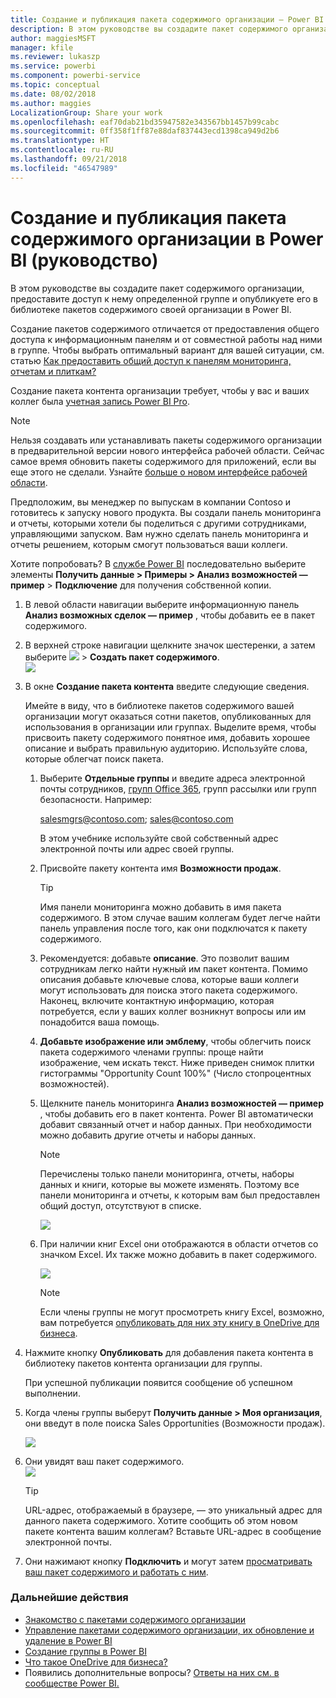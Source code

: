 ```yaml
---
title: Создание и публикация пакета содержимого организации — Power BI
description: В этом руководстве вы создадите пакет содержимого организации, предоставите доступ к нему только определенной группе и опубликуете его в библиотеке пакетов содержимого в Power BI в своей организации.
author: maggiesMSFT
manager: kfile
ms.reviewer: lukaszp
ms.service: powerbi
ms.component: powerbi-service
ms.topic: conceptual
ms.date: 08/02/2018
ms.author: maggies
LocalizationGroup: Share your work
ms.openlocfilehash: eaf70dab21bd35947582e343567bb1457b99cabc
ms.sourcegitcommit: 0ff358f1ff87e88daf837443ecd1398ca949d2b6
ms.translationtype: HT
ms.contentlocale: ru-RU
ms.lasthandoff: 09/21/2018
ms.locfileid: "46547989"
---
```

# <a name="create-and-publish-a-power-bi-organizational-content-pack-tutorial"></a>Создание и публикация пакета содержимого организации в Power BI (руководство)

В этом руководстве вы создадите пакет содержимого организации, предоставите доступ к нему определенной группе и опубликуете его в библиотеке пакетов содержимого своей организации в Power BI.

Создание пакетов содержимого отличается от предоставления общего доступа к информационным панелям и от совместной работы над ними в группе. Чтобы выбрать оптимальный вариант для вашей ситуации, см. статью [Как предоставить общий доступ к панелям мониторинга, отчетам и плиткам?](service-how-to-collaborate-distribute-dashboards-reports.md)

Создание пакета контента организации требует, чтобы у вас и ваших коллег была [учетная запись Power BI Pro](https://powerbi.microsoft.com/pricing). 

> [!NOTE]
> Нельзя создавать или устанавливать пакеты содержимого организации в предварительной версии нового интерфейса рабочей области. Сейчас самое время обновить пакеты содержимого для приложений, если вы еще этого не сделали. Узнайте [больше о новом интерфейсе рабочей области](service-create-the-new-workspaces.md).
> 

Предположим, вы менеджер по выпускам в компании Contoso и готовитесь к запуску нового продукта.  Вы создали панель мониторинга и отчеты, которыми хотели бы поделиться с другими сотрудниками, управляющими запуском. Вам нужно сделать панель мониторинга и отчеты решением, которым смогут пользоваться ваши коллеги. 

Хотите попробовать? В [службе Power BI](https://powerbi.com) последовательно выберите элементы **Получить данные > Примеры > Анализ возможностей — пример** > **Подключение** для получения собственной копии. 

1. В левой области навигации выберите информационную панель **Анализ возможных сделок — пример** , чтобы добавить ее в пакет содержимого.
2. В верхней строке навигации щелкните значок шестеренки, а затем выберите ![](media/service-organizational-content-pack-create-and-publish/cog.png) > **Создать пакет содержимого**.    
   ![](media/service-organizational-content-pack-create-and-publish/pbi_create_contpk.png)
3. В окне **Создание пакета контента** введите следующие сведения.  
   
   Имейте в виду, что в библиотеке пакетов содержимого вашей организации могут оказаться сотни пакетов, опубликованных для использования в организации или группах. Выделите время, чтобы присвоить пакету содержимого понятное имя, добавить хорошее описание и выбрать правильную аудиторию.  Используйте слова, которые облегчат поиск пакета.
   
   1. Выберите **Отдельные группы** и введите адреса электронной почты сотрудников, [групп Office 365](https://support.office.com/article/Create-a-group-in-Office-365-7124dc4c-1de9-40d4-b096-e8add19209e9), групп рассылки или групп безопасности. Например:
      
        salesmgrs@contoso.com; sales@contoso.com
      
      В этом учебнике используйте свой собственный адрес электронной почты или адрес своей группы.
   
   2. Присвойте пакету контента имя **Возможности продаж**.
   
      > [!TIP]
      > Имя панели мониторинга можно добавить в имя пакета содержимого. В этом случае вашим коллегам будет легче найти панель управления после того, как они подключатся к пакету содержимого.
      > 
      > 
   
   3. Рекомендуется: добавьте **описание**. Это позволит вашим сотрудникам легко найти нужный им пакет контента. Помимо описания добавьте ключевые слова, которые ваши коллеги могут использовать для поиска этого пакета содержимого. Наконец, включите контактную информацию, которая потребуется, если у ваших коллег возникнут вопросы или им понадобится ваша помощь.
   
   4. **Добавьте изображение или эмблему**, чтобы облегчить поиск пакета содержимого членами группы: проще найти изображение, чем искать текст. Ниже приведен снимок плитки гистограммы "Opportunity Count 100%" (Число стопроцентных возможностей).
   
   5. Щелкните панель мониторинга **Анализ возможностей — пример** , чтобы добавить его в пакет контента.  Power BI автоматически добавит связанный отчет и набор данных. При необходимости можно добавить другие отчеты и наборы данных.
   
      > [!NOTE]
      >  Перечислены только панели мониторинга, отчеты, наборы данных и книги, которые вы можете изменять. Поэтому все панели мониторинга и отчеты, к которым вам был предоставлен общий доступ, отсутствуют в списке.
      > 
      > 
   
      ![](media/service-organizational-content-pack-create-and-publish/cpwindow.png) 
   
   6. При наличии книг Excel они отображаются в области отчетов со значком Excel. Их также можно добавить в пакет содержимого.
   
      ![](media/service-organizational-content-pack-create-and-publish/pbi_orgcontpkexcel.png)
   
      > [!NOTE]
      > Если члены группы не могут просмотреть книгу Excel, возможно, вам потребуется [опубликовать для них эту книгу в OneDrive для бизнеса](https://support.office.com/en-us/article/Share-documents-or-folders-in-Office-365-1fe37332-0f9a-4719-970e-d2578da4941c).
      > 
      > 
4. Нажмите кнопку **Опубликовать** для добавления пакета контента в библиотеку пакетов контента организации для группы.  
   
   При успешной публикации появится сообщение об успешном выполнении. 
5. Когда члены группы выберут **Получить данные > Моя организация**, они введут в поле поиска Sales Opportunities (Возможности продаж).
   
   ![](media/service-organizational-content-pack-create-and-publish/cp_searchbox.png) 
6. Они увидят ваш пакет содержимого.  
   ![](media/service-organizational-content-pack-create-and-publish/powerbi-find-content-pack-organization.png) 
   
   > [!TIP]
   > URL-адрес, отображаемый в браузере, — это уникальный адрес для данного пакета содержимого.  Хотите сообщить об этом новом пакете контента вашим коллегам?  Вставьте URL-адрес в сообщение электронной почты.
   > 
   > 
7. Они нажимают кнопку **Подключить** и могут затем [просматривать ваш пакет содержимого и работать с ним](service-organizational-content-pack-copy-refresh-access.md). 

### <a name="next-steps"></a>Дальнейшие действия
* [Знакомство с пакетами содержимого организации](service-organizational-content-pack-introduction.md)  
* [Управление пакетами содержимого организации, их обновление и удаление в Power BI](service-organizational-content-pack-manage-update-delete.md)  
* [Создание группы в Power BI](consumer/end-user-create-apps.md)  
* [Что такое OneDrive для бизнеса?](https://support.office.com/en-us/article/What-is-OneDrive-for-Business-187f90af-056f-47c0-9656-cc0ddca7fdc2)
* Появились дополнительные вопросы? [Ответы на них см. в сообществе Power BI.](http://community.powerbi.com/)

